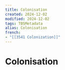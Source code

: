 ```yaml
---
title: Colonisation
created: 2024-12-02
modified: 2024-12-02
tags: TBSMetadata
alias: Colonisation
french:
- "[[3541 Colonization]]"
---
```

# Colonisation
